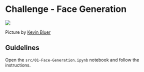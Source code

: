 # Challenge - Face Generation

![](https://images.unsplash.com/photo-1499824643098-62967ac87503?ixlib=rb-1.2.1&ixid=eyJhcHBfaWQiOjEyMDd9&auto=format&fit=crop&w=1047&q=80)

Picture by [Kevin Bluer](https://unsplash.com/photos/e6XqFP4kCxM)

## Guidelines

Open the `src/01-Face-Generation.ipynb` notebook and follow the instructions.
